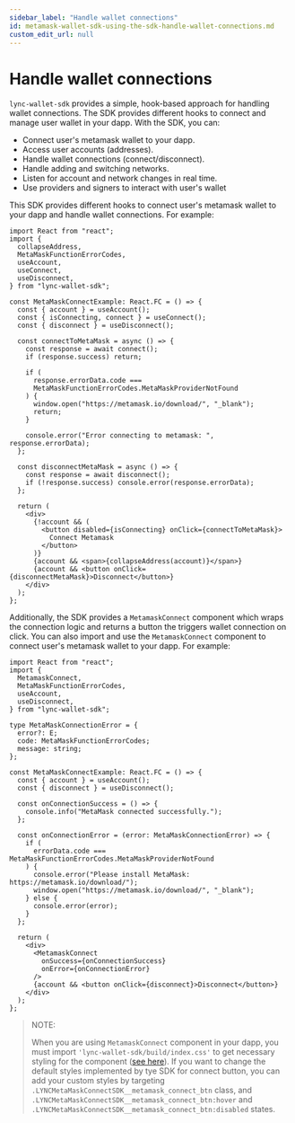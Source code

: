 ```yaml
---
sidebar_label: "Handle wallet connections"
id: metamask-wallet-sdk-using-the-sdk-handle-wallet-connections.md
custom_edit_url: null
---
```


# Handle wallet connections

`lync-wallet-sdk` provides a simple, hook-based approach for handling wallet connections. The SDK provides different hooks to connect and manage user wallet in your dapp. With the SDK, you can:

- Connect user's metamask wallet to your dapp.
- Access user accounts (addresses).
- Handle wallet connections (connect/disconnect).
- Handle adding and switching networks.
- Listen for account and network changes in real time.
- Use providers and signers to interact with user's wallet

This SDK provides different hooks to connect user's metamask wallet to your dapp and handle wallet connections. For example:

```tsx
import React from "react";
import {
  collapseAddress,
  MetaMaskFunctionErrorCodes,
  useAccount,
  useConnect,
  useDisconnect,
} from "lync-wallet-sdk";

const MetaMaskConnectExample: React.FC = () => {
  const { account } = useAccount();
  const { isConnecting, connect } = useConnect();
  const { disconnect } = useDisconnect();

  const connectToMetaMask = async () => {
    const response = await connect();
    if (response.success) return;

    if (
      response.errorData.code ===
      MetaMaskFunctionErrorCodes.MetaMaskProviderNotFound
    ) {
      window.open("https://metamask.io/download/", "_blank");
      return;
    }

    console.error("Error connecting to metamask: ", response.errorData);
  };

  const disconnectMetaMask = async () => {
    const response = await disconnect();
    if (!response.success) console.error(response.errorData);
  };

  return (
    <div>
      {!account && (
        <button disabled={isConnecting} onClick={connectToMetaMask}>
          Connect Metamask
        </button>
      )}
      {account && <span>{collapseAddress(account)}</span>}
      {account && <button onClick={disconnectMetaMask}>Disconnect</button>}
    </div>
  );
};
```

Additionally, the SDK provides a `MetamaskConnect` component which wraps the connection logic and returns a button the triggers wallet connection on click. You can also import and use the `MetamaskConnect` component to connect user's metamask wallet to your dapp. For example:

```tsx
import React from "react";
import {
  MetamaskConnect,
  MetaMaskFunctionErrorCodes,
  useAccount,
  useDisconnect,
} from "lync-wallet-sdk";

type MetaMaskConnectionError = {
  error?: E;
  code: MetaMaskFunctionErrorCodes;
  message: string;
};

const MetaMaskConnectExample: React.FC = () => {
  const { account } = useAccount();
  const { disconnect } = useDisconnect();

  const onConnectionSuccess = () => {
    console.info("MetaMask connected successfully.");
  };

  const onConnectionError = (error: MetaMaskConnectionError) => {
    if (
      errorData.code === MetaMaskFunctionErrorCodes.MetaMaskProviderNotFound
    ) {
      console.error("Please install MetaMask: https://metamask.io/download/");
      window.open("https://metamask.io/download/", "_blank");
    } else {
      console.error(error);
    }
  };

  return (
    <div>
      <MetamaskConnect
        onSuccess={onConnectionSuccess}
        onError={onConnectionError}
      />
      {account && <button onClick={disconnect}>Disconnect</button>}
    </div>
  );
};
```

> NOTE:
>
> When you are using `MetamaskConnect` component in your dapp, you must import `'lync-wallet-sdk/build/index.css'` to get necessary styling for the component ([see here](./wrapping-your-application.md#wrapping-your-application-with-the-lyncmetamaskprovider)). If you want to change the default styles implemented by tye SDK for connect button, you can add your custom styles by targeting `.LYNCMetaMaskConnectSDK__metamask_connect_btn` class, and `.LYNCMetaMaskConnectSDK__metamask_connect_btn:hover` and `.LYNCMetaMaskConnectSDK__metamask_connect_btn:disabled` states.
